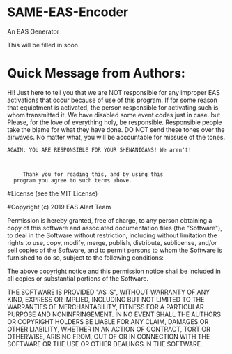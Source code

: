 # SAME-EAS-Encoder
An EAS Generator





This will be filled in soon.



# Quick Message from Authors:

  Hi! Just here to tell you that we are NOT responsible for 
    any improper EAS activations that occur because of use of
    this program. If for some reason that equiptment is 
    activated, the person responsible for activating such 
    is whom transmitted it. We have disabled some event codes
    just in case. but Please, for the love of everything holy, 
    be responsible. Responsible people take the blame for what
    they have done. DO NOT send these tones over the airwaves.
    No matter what, you will be accountable for missuse of the
    tones. 

    AGAIN: YOU ARE RESPONSIBLE FOR YOUR SHENANIGANS! We aren't!
   


         Thank you for reading this, and by using this 
      program you agree to such terms above.



#License (see the MIT License)

#Copyright (c) 2019 EAS Alert Team

Permission is hereby granted, free of charge, to any person
obtaining a copy of this software and associated documentation
files (the "Software"), to deal in the Software without
restriction, including without limitation the rights to use,
copy, modify, merge, publish, distribute, sublicense, and/or sell
copies of the Software, and to permit persons to whom the
Software is furnished to do so, subject to the following
conditions:

The above copyright notice and this permission notice shall be
included in all copies or substantial portions of the Software.

THE SOFTWARE IS PROVIDED "AS IS", WITHOUT WARRANTY OF ANY KIND,
EXPRESS OR IMPLIED, INCLUDING BUT NOT LIMITED TO THE WARRANTIES
OF MERCHANTABILITY, FITNESS FOR A PARTICULAR PURPOSE AND
NONINFRINGEMENT. IN NO EVENT SHALL THE AUTHORS OR COPYRIGHT
HOLDERS BE LIABLE FOR ANY CLAIM, DAMAGES OR OTHER LIABILITY,
WHETHER IN AN ACTION OF CONTRACT, TORT OR OTHERWISE, ARISING
FROM, OUT OF OR IN CONNECTION WITH THE SOFTWARE OR THE USE OR
OTHER DEALINGS IN THE SOFTWARE.
